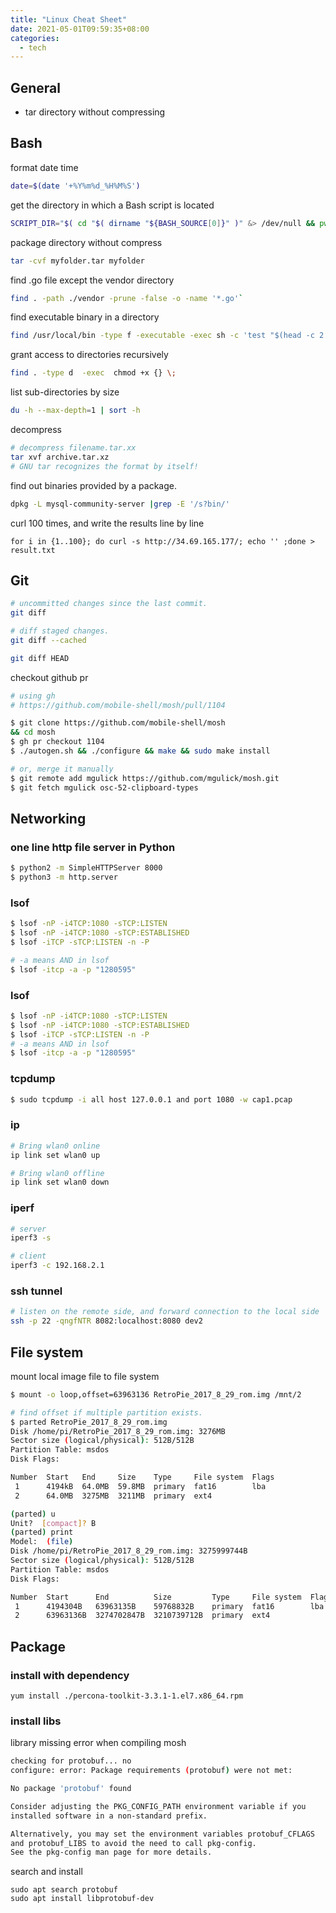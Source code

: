 ```yaml
---
title: "Linux Cheat Sheet"
date: 2021-05-01T09:59:35+08:00
categories:
  - tech
---
```

## General
* tar directory without compressing

## Bash
format date time
```bash
date=$(date '+%Y%m%d_%H%M%S')
```

get the directory in which a Bash script is located
```bash
SCRIPT_DIR="$( cd "$( dirname "${BASH_SOURCE[0]}" )" &> /dev/null && pwd )"
```

package directory without compress
```bash
tar -cvf myfolder.tar myfolder
```

find .go file except the vendor directory
```bash
find . -path ./vendor -prune -false -o -name '*.go'`
```

find executable binary in a directory
```bash
find /usr/local/bin -type f -executable -exec sh -c 'test "$(head -c 2 "$1")" != "#!"' sh {} \; -print
```

grant access to directories recursively
```bash
find . -type d  -exec  chmod +x {} \;
```


list sub-directories by size
```bash
du -h --max-depth=1 | sort -h
```

decompress
```bash
# decompress filename.tar.xx
tar xvf archive.tar.xz
# GNU tar recognizes the format by itself!
```

find out binaries provided by a package.
```bash
dpkg -L mysql-community-server |grep -E '/s?bin/'
```

curl 100 times, and write the results line by line
```
for i in {1..100}; do curl -s http://34.69.165.177/; echo '' ;done > result.txt
```

## Git
```bash
# uncommitted changes since the last commit.
git diff

# diff staged changes.
git diff --cached

git diff HEAD
```

checkout github pr
```bash
# using gh
# https://github.com/mobile-shell/mosh/pull/1104

$ git clone https://github.com/mobile-shell/mosh
&& cd mosh
$ gh pr checkout 1104
$ ./autogen.sh && ./configure && make && sudo make install

# or, merge it manually
$ git remote add mgulick https://github.com/mgulick/mosh.git
$ git fetch mgulick osc-52-clipboard-types
```
## Networking
### one line http file server in Python
```bash
$ python2 -m SimpleHTTPServer 8000
$ python3 -m http.server
```

### lsof
```bash
$ lsof -nP -i4TCP:1080 -sTCP:LISTEN
$ lsof -nP -i4TCP:1080 -sTCP:ESTABLISHED
$ lsof -iTCP -sTCP:LISTEN -n -P

# -a means AND in lsof
$ lsof -itcp -a -p "1280595"
```

### lsof
```bash
$ lsof -nP -i4TCP:1080 -sTCP:LISTEN
$ lsof -nP -i4TCP:1080 -sTCP:ESTABLISHED
$ lsof -iTCP -sTCP:LISTEN -n -P
# -a means AND in lsof
$ lsof -itcp -a -p "1280595"
```

### tcpdump
```bash
$ sudo tcpdump -i all host 127.0.0.1 and port 1080 -w cap1.pcap
```

### ip
```bash
# Bring wlan0 online
ip link set wlan0 up

# Bring wlan0 offline
ip link set wlan0 down
```

### iperf
```bash
# server
iperf3 -s

# client
iperf3 -c 192.168.2.1
```
### ssh tunnel
```bash
# listen on the remote side, and forward connection to the local side
ssh -p 22 -qngfNTR 8082:localhost:8080 dev2
```

## File system

mount local image file to file system

```bash
$ mount -o loop,offset=63963136 RetroPie_2017_8_29_rom.img /mnt/2

# find offset if multiple partition exists.
$ parted RetroPie_2017_8_29_rom.img
Disk /home/pi/RetroPie_2017_8_29_rom.img: 3276MB
Sector size (logical/physical): 512B/512B
Partition Table: msdos
Disk Flags:

Number  Start   End     Size    Type     File system  Flags
 1      4194kB  64.0MB  59.8MB  primary  fat16        lba
 2      64.0MB  3275MB  3211MB  primary  ext4

(parted) u
Unit?  [compact]? B
(parted) print
Model:  (file)
Disk /home/pi/RetroPie_2017_8_29_rom.img: 3275999744B
Sector size (logical/physical): 512B/512B
Partition Table: msdos
Disk Flags:

Number  Start      End          Size         Type     File system  Flags
 1      4194304B   63963135B    59768832B    primary  fat16        lba
 2      63963136B  3274702847B  3210739712B  primary  ext4
```

## Package
### install with dependency
```
yum install ./percona-toolkit-3.3.1-1.el7.x86_64.rpm
```
### install libs

library missing error when compiling mosh

```bash
checking for protobuf... no
configure: error: Package requirements (protobuf) were not met:

No package 'protobuf' found

Consider adjusting the PKG_CONFIG_PATH environment variable if you
installed software in a non-standard prefix.

Alternatively, you may set the environment variables protobuf_CFLAGS
and protobuf_LIBS to avoid the need to call pkg-config.
See the pkg-config man page for more details.
```

search and install

```
sudo apt search protobuf
sudo apt install libprotobuf-dev
```
